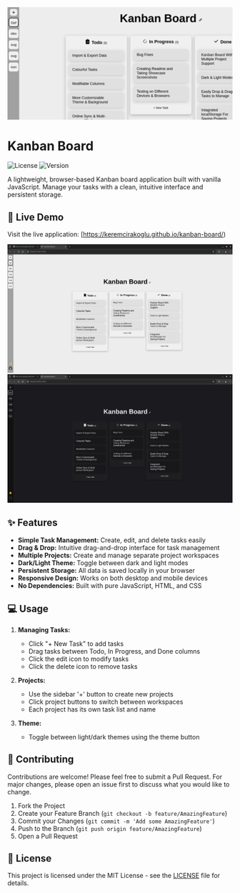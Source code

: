 ![Cover](cover.jpg)
# Kanban Board

![License](https://img.shields.io/badge/license-MIT-blue.svg)
![Version](https://img.shields.io/badge/version-1.0.0-green.svg)

A lightweight, browser-based Kanban board application built with vanilla JavaScript. Manage your tasks with a clean, intuitive interface and persistent storage.

## 🚀 Live Demo

Visit the live application: [https://keremcirakoglu.github.io/kanban-board/)

![Kanban Board Screenshot](screenshot.png)
![Kanban Board Screenshot](screenshot1.png)

## ✨ Features

- **Simple Task Management:** Create, edit, and delete tasks easily
- **Drag & Drop:** Intuitive drag-and-drop interface for task management
- **Multiple Projects:** Create and manage separate project workspaces
- **Dark/Light Theme:** Toggle between dark and light modes
- **Persistent Storage:** All data is saved locally in your browser
- **Responsive Design:** Works on both desktop and mobile devices
- **No Dependencies:** Built with pure JavaScript, HTML, and CSS

## 💻 Usage

1. **Managing Tasks:**
   - Click "+ New Task" to add tasks
   - Drag tasks between Todo, In Progress, and Done columns
   - Click the edit icon to modify tasks
   - Click the delete icon to remove tasks

2. **Projects:**
   - Use the sidebar '+' button to create new projects
   - Click project buttons to switch between workspaces
   - Each project has its own task list and name

3. **Theme:**
   - Toggle between light/dark themes using the theme button

   

## 🤝 Contributing

Contributions are welcome! Please feel free to submit a Pull Request. For major changes, please open an issue first to discuss what you would like to change.

1. Fork the Project
2. Create your Feature Branch (`git checkout -b feature/AmazingFeature`)
3. Commit your Changes (`git commit -m 'Add some AmazingFeature'`)
4. Push to the Branch (`git push origin feature/AmazingFeature`)
5. Open a Pull Request

## 📝 License

This project is licensed under the MIT License - see the [LICENSE](LICENSE) file for details.
